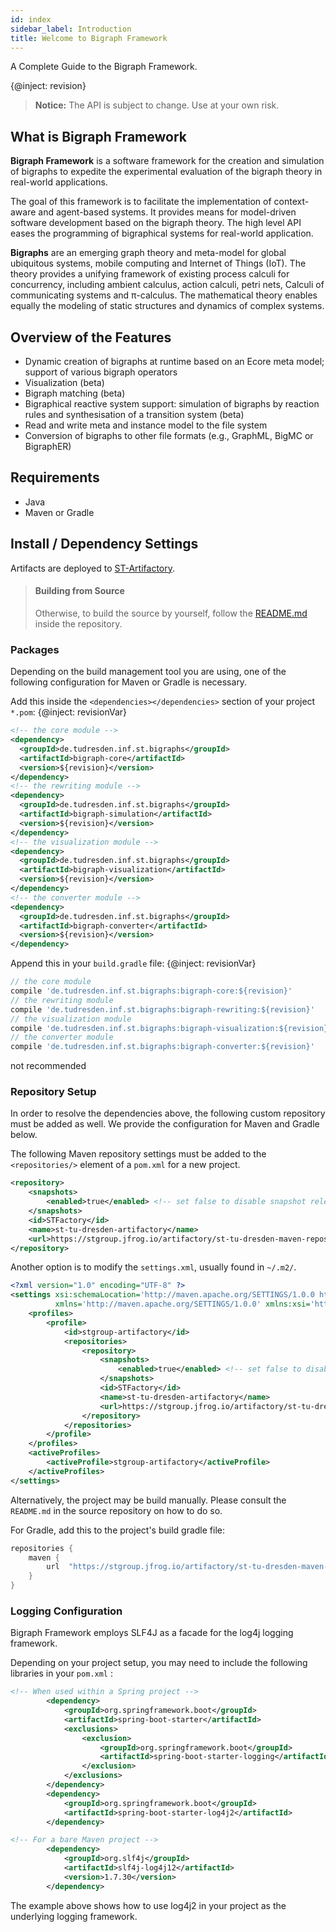 ```yaml
---
id: index
sidebar_label: Introduction
title: Welcome to Bigraph Framework
---
```


<!--# Welcome to Bigraph Framework-->

A Complete Guide to the Bigraph Framework.

{@inject: revision}

> **Notice:** The API is subject to change. Use at your own risk.

## What is Bigraph Framework

**Bigraph Framework** is a software framework for the creation and simulation of bigraphs
to expedite the experimental evaluation of the bigraph theory in real-world applications.

The goal of this framework is to facilitate the implementation of context-aware and agent-based systems.
It provides means for model-driven software development based on the bigraph theory.
The high level API eases the programming of bigraphical systems for real-world application.

**Bigraphs** are an emerging graph theory and meta-model for global ubiquitous systems,
mobile computing and Internet of Things (IoT).
The theory provides a unifying framework of existing process calculi for concurrency,
including ambient calculus, action calculi, petri nets, Calculi of communicating
systems and π-calculus.
The mathematical theory enables equally the modeling of static structures
and dynamics of complex systems.

## Overview of the Features

- Dynamic creation of bigraphs at runtime based on an Ecore meta model; support of various bigraph operators
- Visualization (beta)
- Bigraph matching (beta)
- Bigraphical reactive system support: simulation of bigraphs by reaction rules and synthesisation of a transition system (beta)
- Read and write meta and instance model to the file system
- Conversion of bigraphs to other file formats (e.g., GraphML, BigMC or BigraphER)
<!-- - Model transformation (WIP) -->

## Requirements

- Java
- Maven or Gradle

## Install / Dependency Settings

Artifacts are deployed to [ST-Artifactory](https://stgroup.jfrog.io/).

> #### Building from Source
> Otherwise, to build the source by yourself, follow the
> [README.md](https://git-st.inf.tu-dresden.de/bigraphs/bigraph-framework/blob/master/README.md)
> inside the repository.

### Packages

Depending on the build management tool you are using, one of the following
configuration for Maven or Gradle is necessary.


<!--DOCUSAURUS_CODE_TABS-->
<!--Maven-->
Add this inside the `<dependencies></dependencies>` section of your project `*.pom`:
{@inject: revisionVar}
```xml
<!-- the core module -->
<dependency>
  <groupId>de.tudresden.inf.st.bigraphs</groupId>
  <artifactId>bigraph-core</artifactId>
  <version>${revision}</version>
</dependency>
<!-- the rewriting module -->
<dependency>
  <groupId>de.tudresden.inf.st.bigraphs</groupId>
  <artifactId>bigraph-simulation</artifactId>
  <version>${revision}</version>
</dependency>
<!-- the visualization module -->
<dependency>
  <groupId>de.tudresden.inf.st.bigraphs</groupId>
  <artifactId>bigraph-visualization</artifactId>
  <version>${revision}</version>
</dependency>
<!-- the converter module -->
<dependency>
  <groupId>de.tudresden.inf.st.bigraphs</groupId>
  <artifactId>bigraph-converter</artifactId>
  <version>${revision}</version>
</dependency>
```

<!--Gradle-->

Append this in your `build.gradle` file:
{@inject: revisionVar}
```gradle
// the core module
compile 'de.tudresden.inf.st.bigraphs:bigraph-core:${revision}'
// the rewriting module
compile 'de.tudresden.inf.st.bigraphs:bigraph-rewriting:${revision}'
// the visualization module 
compile 'de.tudresden.inf.st.bigraphs:bigraph-visualization:${revision}'
// the converter module 
compile 'de.tudresden.inf.st.bigraphs:bigraph-converter:${revision}'
```

<!--Manually by Classpath-->

not recommended

<!--END_DOCUSAURUS_CODE_TABS-->

### Repository Setup

In order to resolve the dependencies above, the following custom repository
must be added as well. We provide the configuration for Maven and Gradle below.

<!--DOCUSAURUS_CODE_TABS-->

<!--Maven-->

The following Maven repository settings must be added to the `<repositories/>` element of a `pom.xml` for a new project.

```xml
<repository>
    <snapshots>
        <enabled>true</enabled> <!-- set false to disable snapshot releases -->
    </snapshots>
    <id>STFactory</id>
    <name>st-tu-dresden-artifactory</name>
    <url>https://stgroup.jfrog.io/artifactory/st-tu-dresden-maven-repository/</url>
</repository>
```

Another option is to modify the `settings.xml`, usually found in `~/.m2/`.

```xml
<?xml version="1.0" encoding="UTF-8" ?>
<settings xsi:schemaLocation='http://maven.apache.org/SETTINGS/1.0.0 http://maven.apache.org/xsd/settings-1.0.0.xsd'
          xmlns='http://maven.apache.org/SETTINGS/1.0.0' xmlns:xsi='http://www.w3.org/2001/XMLSchema-instance'>
    <profiles>
        <profile>
            <id>stgroup-artifactory</id>
            <repositories>
                <repository>
                    <snapshots>
                        <enabled>true</enabled> <!-- set false to disable snapshot releases -->
                    </snapshots>
                    <id>STFactory</id>
                    <name>st-tu-dresden-artifactory</name>
                    <url>https://stgroup.jfrog.io/artifactory/st-tu-dresden-maven-repository/</url>
                </repository>
            </repositories>
        </profile>
    </profiles>
    <activeProfiles>
        <activeProfile>stgroup-artifactory</activeProfile>
    </activeProfiles>
</settings>
```
Alternatively, the project may be build manually. Please consult the `README.md` in the
source repository on how to do so.

<!--Gradle-->

For Gradle, add this to the project's build gradle file:

```gradle
repositories {
    maven {
        url  "https://stgroup.jfrog.io/artifactory/st-tu-dresden-maven-repository/" 
    }
}
```

<!--END_DOCUSAURUS_CODE_TABS-->

### Logging Configuration

Bigraph Framework employs SLF4J as a facade for the log4j logging framework.

Depending on your project setup, you may need to include the following libraries in your `pom.xml` :

```xml
<!-- When used within a Spring project -->
        <dependency>
            <groupId>org.springframework.boot</groupId>
            <artifactId>spring-boot-starter</artifactId>
            <exclusions>
                <exclusion>
                    <groupId>org.springframework.boot</groupId>
                    <artifactId>spring-boot-starter-logging</artifactId>
                </exclusion>
            </exclusions>
        </dependency>
        <dependency>
            <groupId>org.springframework.boot</groupId>
            <artifactId>spring-boot-starter-log4j2</artifactId>
        </dependency>

<!-- For a bare Maven project -->
        <dependency>
            <groupId>org.slf4j</groupId>
            <artifactId>slf4j-log4j12</artifactId>
            <version>1.7.30</version>
        </dependency>
```

The example above shows how to use log4j2 in your project as the underlying logging framework.

<!--## Changelogs-->

<!--- Version: [v0.6-SNAPSHOT](changelogs/changelog_v0.6-SNAPSHOT.txt)-->